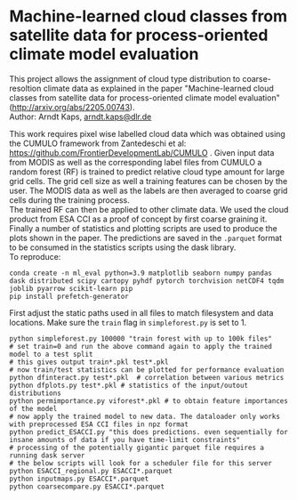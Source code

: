 # Machine-learned cloud classes from satellite data for process-oriented climate model evaluation  
This project allows the assignment of cloud type distribution to coarse-resoltion climate data as explained in the paper "Machine-learned cloud classes from satellite data for process-oriented climate model evaluation" (http://arxiv.org/abs/2205.00743).  
Author: Arndt Kaps, arndt.kaps@dlr.de  

This work requires pixel wise labelled cloud data which was obtained using the CUMULO framework from Zantedeschi et al: https://github.com/FrontierDevelopmentLab/CUMULO . Given input data from MODIS as well as the corresponding label files from CUMULO a random forest (RF) is trained to predict relative cloud type amount for large grid cells. The grid cell size as well a training features can be chosen by the user. The MODIS data as well as the labels are then averaged to coarse grid cells during the training process.  
The trained RF can then be applied to other climate data. We used the cloud product from ESA CCI as a proof of concept by first coarse graining it.  
Finally a number of statistics and plotting scripts are used to produce the plots shown in the paper. The predictions are saved in the ```.parquet``` format to be consumed in the statistics scripts using the dask library.  
To reproduce:
```  
conda create -n ml_eval python=3.9 matplotlib seaborn numpy pandas dask distributed scipy cartopy pyhdf pytorch torchvision netCDF4 tqdm joblib pyarrow scikit-learn pip
pip install prefetch-generator
```
First adjust the static paths used in all files to match filesystem and data locations. Make sure the ```train``` flag in ```simpleforest.py``` is set to 1.  
```
python simpleforest.py 100000 "train forest with up to 100k files" 
# set train=0 and run the above command again to apply the trained model to a test split
# this gives output train*.pkl test*.pkl
# now train/test statistics can be plotted for performance evaluation
python dfinteract.py test*.pkl  # correlation between various metrics
python dfplots.py test*.pkl # statistics of the input/outout distributions
python permimportance.py viforest*.pkl # to obtain feature importances of the model
# now apply the trained model to new data. The dataloader only works with preprocessed ESA CCI files in npz format
python predict_ESACCI.py "this does predictions. even sequentially for insane amounts of data if you have time-limit constraints"
# processing of the potentially gigantic parquet file requires a running dask server
# the below scripts will look for a scheduler file for this server
python ESACCI_regional.py ESACCI*.parquet
python inputmaps.py ESACCI*.parquet
python coarsecompare.py ESACCI*.parquet
```
